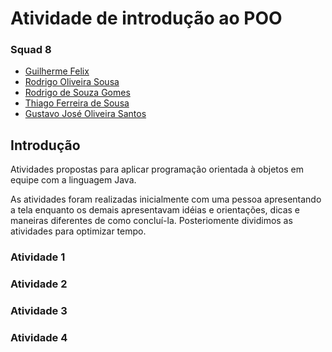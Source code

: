# Atividade de introdução ao POO

### Squad 8
- [Guilherme Felix](https://github.com/felixdasilva050)
- [Rodrigo Oliveira Sousa](https://github.com/Rodrigo-osousa)
- [Rodrigo de Souza Gomes]()
- [Thiago Ferreira de Sousa](https://github.com/ThiagoFerreiraSousa)
- [Gustavo José Oliveira Santos](https://github.com/gsantoss)

## Introdução

<p> Atividades propostas para aplicar programação orientada à objetos em equipe com a linguagem Java.</p>

<p> As atividades foram realizadas inicialmente com uma pessoa apresentando a tela enquanto os demais apresentavam idéias e orientações, dicas e maneiras diferentes de como concluí-la. Posteriomente dividimos as atividades para optimizar tempo.</p>

### Atividade 1


### Atividade 2


### Atividade 3


### Atividade 4

